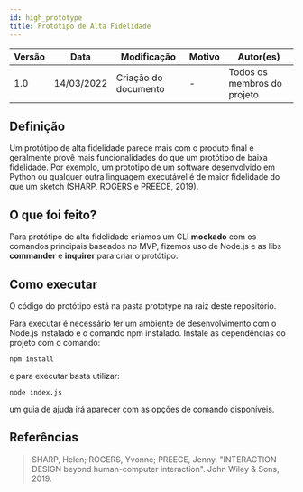 ```yaml
---
id: high_prototype
title: Protótipo de Alta Fidelidade
---
```


| Versão | Data       | Modificação                    | Motivo | Autor(es) |
| ------ | ---------- | ------------------------------ | ------ | ----- |
| 1.0    | 14/03/2022 | Criação do documento | - | Todos os membros do projeto |

## Definição 

Um protótipo de alta fidelidade parece mais com o produto final e geralmente provê mais funcionalidades do que um protótipo de baixa fidelidade. Por exemplo, um protótipo de um software desenvolvido em Python ou qualquer outra linguagem executável é de maior fidelidade do que um sketch (SHARP, ROGERS e PREECE, 2019).

## O que foi feito?

Para protótipo de alta fidelidade criamos um CLI **mockado** com os comandos principais baseados no MVP, fizemos uso de Node.js e as libs **commander** e **inquirer** para criar o protótipo.

## Como executar
O código do protótipo está na pasta prototype na raiz deste repositório.

Para executar é necessário ter um ambiente de desenvolvimento com o Node.js instalado e o comando npm instalado. Instale as dependências do projeto com o comando:

    npm install
    
e para executar basta utilizar:

    node index.js

um guia de ajuda irá aparecer com as opções de comando disponíveis.
    

## Referências

>SHARP, Helen; ROGERS, Yvonne; PREECE, Jenny. "INTERACTION DESIGN beyond human-computer interaction". John Wiley & Sons, 2019.
